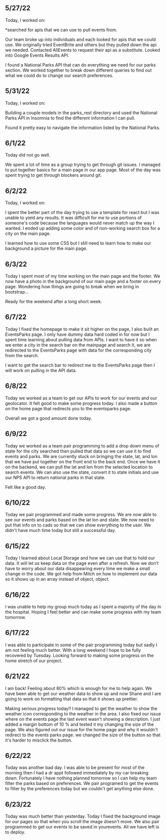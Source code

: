 ## 5/27/22

Today, I worked on:

*searched for apis that we can use to pull events from.

Our team broke up into individuals and each looked for apis that we could use. We originally tried EventBrite and others but they pulled down the api we needed. Contacted AllEvents to request their api as a substitute. Looked into Google Events Results API.

I found a National Parks API that can do everything we need for our parks section. We worked together to break down different queries to find out what we could do to change our search preferences. 

## 5/31/22

Today, I worked on:

Building a couple models in the parks_rest directory and used the National Parks API in Insomnia to find the different information I can pull.

Found it pretty easy to navigate the information listed by the National Parks.

## 6/1/22

Today did not go well.

We spent a lot of time as a group trying to get through git issues. I managed to put together basics for a main page in our app page. Most of the day was spent trying to get through blockers around git.

## 6/2/22

Today, I worked on:

I spent the better part of the day trying to use a template for react but I was unable to yield any results. It was difficult for me to use portions of someone's code because the languages would never match up the way I wanted. I ended up adding some color and of non-working search box for a city on the main page.

I learned how to use some CSS but I still need to learn how to make our background a picture for the main page.

## 6/3/22

Today I spent most of my time working on the main page and the footer. We now have a photo in the background of our main page and a footer on every page. Wondering how things are going to break when we bring in bootstrap...

Ready for the weekend after a long short week.

## 6/7/22

Today I fixed the homepage to make it sit higher on the page, I also built an EventsParks page. I only have dummy data hard coded in for now but I spent time learning about pulling data from APIs. I want to have it so when we enter a city in the search bar on the mainpage and search it, we are redirected to the EventsParks page with data for the corresponding city from the search.

I want to get the search bar to redirect me to the EventsParks page then I will work on pulling in the API data.

## 6/8/22

Today we worked as a team to get our APIs to work for our events and our geolocator. It felt good to make some progress today. I also made a button on the home page that redirects you to the eventsparks page. 

Overall we got a good amount done today.

## 6/9/22

Today we worked as a team pair programming to add a drop down menu of state for the city searched then pulled that data so we can use it to find events and parks. We are currently stuck on bringing the state, lat, and lon that we have put together on the front end to the back end. Once we have it on the backend, we can pull the lat and lon from the selected location to search events. We can also use the state, convert it to state initials and use our NPS API to return national parks in that state.

Felt like a good day.

## 6/10/22

Today we pair programmed and made some progress. We are now able to see our events and parks based on the lat lon and state. We now need to put that info on to cads so that we can show everything to the user. We didn't have much time today but still a successful day.

## 6/15/22

Today I learned about Local Storage and how we can use that to hold our data. It will let us keep data on the page even after a refresh. Now we don't have to worry about our data disappearing every time we make a small change in the code. We got help from Mitch on how to implement our data so it shows up in an array instead of object, object.

## 6/16/22

I was unable to help my group much today as I spent a majority of the day in the hospital. Hoping I feel better and can make some progress with my team tomorrow.

## 6/17/22

I was able to participate in some of the pair programming today but sadly I am not feeling much better. With a long weekend I hope to be fully recovered by Tuesday. Looking forward to making some progress on the home stretch of our project.

## 6/21/22

I am back! Feeling about 80% which is enough for me to help again. We have been able to get our weather data to show up and now Shane and I are going to work on formatting that data so that it shows up prettier.

Making serious progress today!! I managed to get the weather to show the weather icon corresponding to the weather in the area. I also fixed our issue where on the events page the last event wasn't showing a description. I just added a margin bottom of 10 % and tested it my changing the size of the page. We also figured out our issue for the home page and why it wouldn't redirect to the events parks page. we changed the size of the button so that it's harder to misclick the button.

## 6/22/22

Today was another bad day. I was able to be present for most of the morning then I had a dr appt followed immediately by my car breaking down. Fortunately I have nothing planned tomorrow so I can help my team filter the parks based on preferences. We pair programed to get the events to filter by the preferences today but we couldn't get anything else done.

## 6/23/22

Today was much better than yesterday. Today I fixed the background image for our pages so that when you scroll the image doesn't move. We also pair programmed to get our events to be saved in yourevents. All we have left is to deploy.